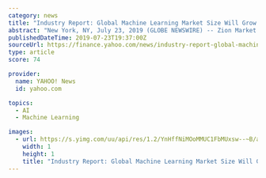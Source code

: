 ```yaml
---
category: news
title: "Industry Report: Global Machine Learning Market Size Will Grow to USD 20.83 Billion by 2024"
abstract: "New York, NY, July 23, 2019 (GLOBE NEWSWIRE) -- Zion Market Research has published a new report titled “Machine Learning Market by Service (Professional Services, and Managed Services), for BFSI ..."
publishedDateTime: 2019-07-23T19:37:00Z
sourceUrl: https://finance.yahoo.com/news/industry-report-global-machine-learning-121143343.html
type: article
score: 74

provider:
  name: YAHOO! News
  id: yahoo.com

topics:
  - AI
  - Machine Learning

images:
  - url: https://s.yimg.com/uu/api/res/1.2/YnHffNiMOoMMUC1FbMUxsw--~B/aD0xO3c9MTtzbT0xO2FwcGlkPXl0YWNoeW9u/http://globalfinance.zenfs.com/en_us/Finance/US_AFTP_GlobeNewsWire_EmailNotif_LIVE/ti?nf=NzY4MjQwMyMzMDQzNTIyIzIwODA4MTU=
    width: 1
    height: 1
    title: "Industry Report: Global Machine Learning Market Size Will Grow to USD 20.83 Billion by 2024"
---
```

